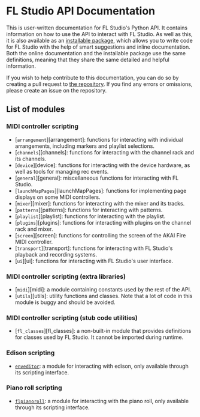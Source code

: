 <h1>FL Studio API Documentation</h1>

This is user-written documentation for FL Studio's Python API. It contains information on how to use the API to interact with FL Studio. As well as this, it is also available as an [installable package](https://github.com/MiguelGuthridge/FL-Studio-API-Stubs#installation), which allows you to write code for FL Studio with the help of smart suggestions and inline documentation. Both the online documentation and the installable package use the same definitions, meaning that they share the same detailed and helpful information.

If you wish to help contribute to this documentation, you can do so by creating a pull request to [the repository](https://github.com/MiguelGuthridge/FL-Studio-API-Stubs). If you find any errors or omissions, please create an issue on the repository.

## List of modules

### MIDI controller scripting

* [`arrangement`][arrangement]: functions for interacting with individual arrangements,
  including markers and playlist selections.
* [`channels`][channels]: functions for interacting with the channel rack and its channels.
* [`device`][device]: functions for interacting with the device hardware, as well as
  tools for managing rec events.
* [`general`][general]: miscellaneous functions for interacting with FL Studio.
* [`launchMapPages`][launchMapPages]: functions for implementing page displays on some MIDI
  controllers.
* [`mixer`][mixer]: functions for interacting with the mixer and its tracks.
* [`patterns`][patterns]: functions for interacting with patterns.
* [`playlist`][playlist]: functions for interacting with the playlist.
* [`plugins`][plugins]: functions for interacting with plugins on the channel rack and
  mixer.
* [`screen`][screen]: functions for controlling the screen of the AKAI Fire MIDI
  controller.
* [`transport`][transport]: functions for interacting with FL Studio's playback and
  recording systems.
* [`ui`][ui]: functions for interacting with FL Studio's user interface.

### MIDI controller scripting (extra libraries)

* [`midi`][midi]: a module containing constants used by the rest of the API.
* [`utils`][utils]: utility functions and classes. Note that a lot of code in this
  module is buggy and should be avoided.

### MIDI controller scripting (stub code utilities)

* [`fl_classes`][fl_classes]: a non-built-in module that provides definitions for classes
  used by FL Studio. It cannot be imported during runtime.

### Edison scripting

* [`enveditor`](enveditor/index.md): a module for interacting with edison, only available through its
  scripting interface.

### Piano roll scripting

* [`flpianoroll`](flpianoroll/index.md): a module for interacting with the
  piano roll, only available through its scripting interface.
